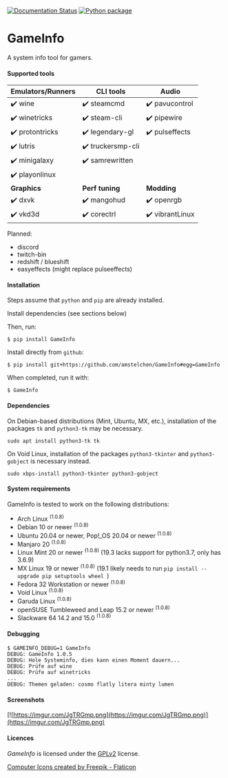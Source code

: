 [![Documentation Status](https://readthedocs.org/projects/gameinfo/badge/?version=latest)](https://gameinfo.readthedocs.io/en/latest/?badge=latest) [![Python package](https://github.com/amstelchen/GameInfo/actions/workflows/python-package-no-pytest.yml/badge.svg)](https://github.com/amstelchen/GameInfo/actions/workflows/python-package-no-pytest.yml)

<h1>GameInfo</h1>

A system info tool for gamers.

#### Supported tools

|__Emulators/Runners__|__CLI tools__|__Audio__|
|-|-|-|
|:heavy_check_mark: wine  |:heavy_check_mark: steamcmd  |:heavy_check_mark: pavucontrol
|:heavy_check_mark: winetricks  |:heavy_check_mark: steam-cli  |:heavy_check_mark: pipewire
|:heavy_check_mark: protontricks  |:heavy_check_mark: legendary-gl |:heavy_check_mark: pulseffects
|:heavy_check_mark: lutris  |:heavy_check_mark: truckersmp-cli  |
|:heavy_check_mark: minigalaxy  |:heavy_check_mark: samrewritten  |
|:heavy_check_mark: playonlinux  ||
|__Graphics__|__Perf tuning__|__Modding__|
|:heavy_check_mark: dxvk  |:heavy_check_mark: mangohud  |:heavy_check_mark: openrgb
|:heavy_check_mark: vkd3d  |:heavy_check_mark: corectrl  |:heavy_check_mark: vibrantLinux 

Planned:

- discord
- twitch-bin
- redshift / blueshift
- easyeffects (might replace pulseeffects)

#### Installation

Steps assume that `python` and `pip` are already installed.

Install dependencies (see sections below)

Then, run:

    $ pip install GameInfo

Install directly from ``github``:


    $ pip install git+https://github.com/amstelchen/GameInfo#egg=GameInfo

When completed, run it with:

    $ GameInfo

#### Dependencies

On Debian-based distributions (Mint, Ubuntu, MX, etc.), installation of the packages `tk` and `python3-tk` may be necessary.

    sudo apt install python3-tk tk

On Void Linux, installation of the packages `python3-tkinter` and `python3-gobject` is necessary instead.

    sudo xbps-install python3-tkinter python3-gobject

#### System requirements

GameInfo is tested to work on the following distributions:

- Arch Linux <sup>(1.0.8)</sup>
- Debian 10 or newer <sup>(1.0.8)</sup>
- Ubuntu 20.04 or newer, Pop!_OS 20.04 or newer <sup>(1.0.8)</sup>
- Manjaro 20 <sup>(1.0.8)</sup>
- Linux Mint 20 or newer <sup>(1.0.8)</sup> (19.3 lacks support for python3.7, only has 3.6.9)
- MX Linux 19 or newer <sup>(1.0.8)</sup> (19.1 likely needs to run `pip install --upgrade pip setuptools wheel `)
- Fedora 32 Workstation or newer <sup>(1.0.8)</sup>
- Void Linux <sup>(1.0.8)</sup>
- Garuda Linux <sup>(1.0.8)</sup>
- openSUSE Tumbleweed and Leap 15.2 or newer <sup>(1.0.8)</sup>
- Slackware 64 14.2 and 15.0 <sup>(1.0.8)</sup>

#### Debugging

```
$ GAMEINFO_DEBUG=1 GameInfo
DEBUG: GameInfo 1.0.5
DEBUG: Hole Systeminfo, dies kann einen Moment dauern...
DEBUG: Prüfe auf wine
DEBUG: Prüfe auf winetricks
...
DEBUG: Themen geladen: cosmo flatly litera minty lumen
```
#### Screenshots

[![https://imgur.com/JgTRGmp.png](https://imgur.com/JgTRGmp.png)](https://imgur.com/JgTRGmp.png)

#### Licences

*GameInfo* is licensed under the [GPLv2](LICENSE) license.

<a href="https://www.flaticon.com/de/kostenlose-icons/computer" title="computer Icons">Computer Icons created by Freepik - Flaticon</a>
